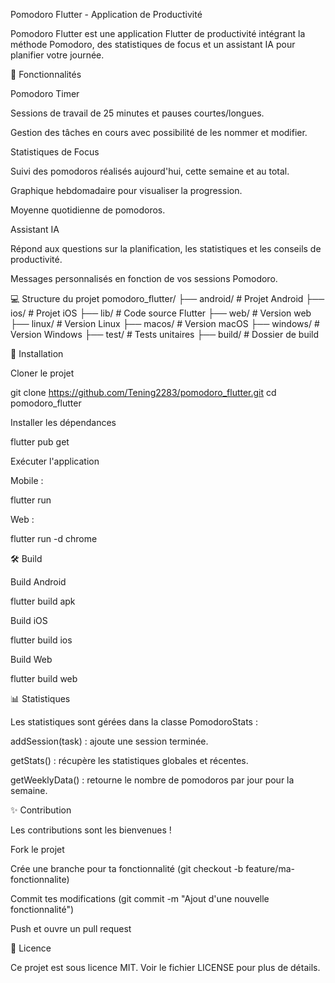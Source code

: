 Pomodoro Flutter - Application de Productivité

Pomodoro Flutter est une application Flutter de productivité intégrant la méthode Pomodoro, des statistiques de focus et un assistant IA pour planifier votre journée.

📱 Fonctionnalités

Pomodoro Timer

Sessions de travail de 25 minutes et pauses courtes/longues.

Gestion des tâches en cours avec possibilité de les nommer et modifier.

Statistiques de Focus

Suivi des pomodoros réalisés aujourd'hui, cette semaine et au total.

Graphique hebdomadaire pour visualiser la progression.

Moyenne quotidienne de pomodoros.

Assistant IA

Répond aux questions sur la planification, les statistiques et les conseils de productivité.

Messages personnalisés en fonction de vos sessions Pomodoro.

💻 Structure du projet
pomodoro_flutter/
├── android/          # Projet Android
├── ios/              # Projet iOS
├── lib/              # Code source Flutter
├── web/              # Version web
├── linux/            # Version Linux
├── macos/            # Version macOS
├── windows/          # Version Windows
├── test/             # Tests unitaires
├── build/            # Dossier de build

🚀 Installation

Cloner le projet

git clone https://github.com/Tening2283/pomodoro_flutter.git
cd pomodoro_flutter


Installer les dépendances

flutter pub get


Exécuter l'application

Mobile :

flutter run


Web :

flutter run -d chrome

🛠️ Build

Build Android

flutter build apk


Build iOS

flutter build ios


Build Web

flutter build web


📊 Statistiques

Les statistiques sont gérées dans la classe PomodoroStats :

addSession(task) : ajoute une session terminée.

getStats() : récupère les statistiques globales et récentes.

getWeeklyData() : retourne le nombre de pomodoros par jour pour la semaine.

✨ Contribution

Les contributions sont les bienvenues !

Fork le projet

Crée une branche pour ta fonctionnalité (git checkout -b feature/ma-fonctionnalite)

Commit tes modifications (git commit -m "Ajout d'une nouvelle fonctionnalité")

Push et ouvre un pull request

📄 Licence

Ce projet est sous licence MIT. Voir le fichier LICENSE pour plus de détails.